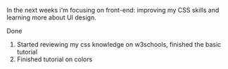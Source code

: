 In the next weeks i'm focusing on front-end: improving my CSS skills and learning more about UI design. 

Done

1. Started reviewing my css knowledge on w3schools, finished the basic tutorial
2. Finished tutorial on colors
